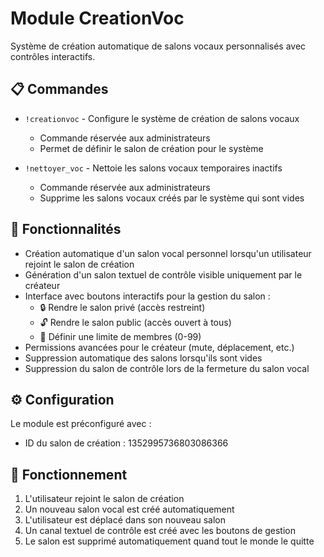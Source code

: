 # Module CreationVoc

Système de création automatique de salons vocaux personnalisés avec contrôles interactifs.

## 📋 Commandes

- `!creationvoc` - Configure le système de création de salons vocaux
  - Commande réservée aux administrateurs
  - Permet de définir le salon de création pour le système

- `!nettoyer_voc` - Nettoie les salons vocaux temporaires inactifs
  - Commande réservée aux administrateurs
  - Supprime les salons vocaux créés par le système qui sont vides

## 🔧 Fonctionnalités

- Création automatique d'un salon vocal personnel lorsqu'un utilisateur rejoint le salon de création
- Génération d'un salon textuel de contrôle visible uniquement par le créateur
- Interface avec boutons interactifs pour la gestion du salon :
  - 🔒 Rendre le salon privé (accès restreint)
  - 🔓 Rendre le salon public (accès ouvert à tous)
  - 👥 Définir une limite de membres (0-99)
- Permissions avancées pour le créateur (mute, déplacement, etc.)
- Suppression automatique des salons lorsqu'ils sont vides
- Suppression du salon de contrôle lors de la fermeture du salon vocal

## ⚙️ Configuration

Le module est préconfiguré avec :
- ID du salon de création : 1352995736803086366

## 🔄 Fonctionnement

1. L'utilisateur rejoint le salon de création
2. Un nouveau salon vocal est créé automatiquement
3. L'utilisateur est déplacé dans son nouveau salon
4. Un canal textuel de contrôle est créé avec les boutons de gestion
5. Le salon est supprimé automatiquement quand tout le monde le quitte 
